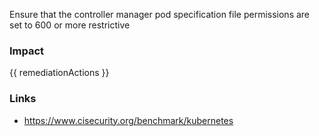 
Ensure that the controller manager pod specification file permissions are set to 600 or more restrictive

### Impact
<!-- Add Impact here -->

<!-- DO NOT CHANGE -->
{{ remediationActions }}

### Links
- https://www.cisecurity.org/benchmark/kubernetes


